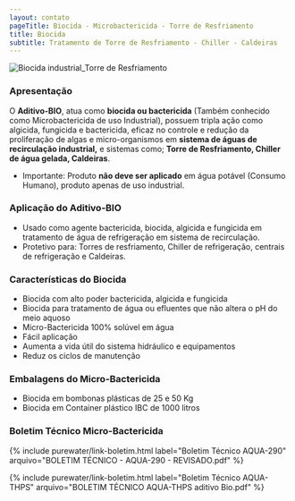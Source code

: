 ```yaml
---
layout: contato
pageTitle: Biocida - Microbactericida - Torre de Resfriamento
title: Biocida
subtitle: Tratamento de Torre de Resfriamento - Chiller - Caldeiras
---
```

<img class="img-responsive center" style="max-width: 100%;" src="../../website/images/Biocida Industrial-torre-de-resfriamento.png" alt="Biocida industrial_Torre de Resfriamento">

### Apresentação

O **Aditivo-BIO**, atua como **biocida ou bactericida** (Também conhecido como Microbactericida de uso Industrial), possuem tripla ação como algicida, fungicida e bactericida, eficaz no controle e redução da proliferação de algas e micro-organismos em **sistema de águas de recirculação industrial,** e sistemas como; **Torre de Resfriamento, Chiller de água gelada, Caldeiras**. 

- Importante: Produto **não deve ser aplicado** em água potável (Consumo Humano), produto apenas de uso industrial. 

### Aplicação do Aditivo-BIO

- Usado como agente bactericida, biocida, algicida e fungicida em tratamento de água de refrigeração em sistema de recirculação.
- Protetivo para: Torres de resfriamento, Chiller de refrigeração, centrais de refrigeração e Caldeiras.

### Características do Biocida

- Biocida com alto poder bactericida, algicida e fungicida
- Biocida para tratamento de água ou efluentes que não altera o pH do meio aquoso
- Micro-Bactericida 100% solúvel em água
- Fácil aplicação
- Aumenta a vida útil do sistema hidráulico e equipamentos
- Reduz os ciclos de manutenção

### Embalagens do Micro-Bactericida

- Biocida em bombonas plásticas de 25 e 50 Kg
- Biocida em Container plástico IBC de 1000 litros

### Boletim Técnico Micro-Bactericida 

{% include purewater/link-boletim.html 
   label="Boletim Técnico AQUA-290" 
   arquivo="BOLETIM TÉCNICO - AQUA-290 - REVISADO.pdf" %}

{% include purewater/link-boletim.html 
   label="Boletim Técnico AQUA-THPS" 
   arquivo="BOLETIM TÉCNICO AQUA-THPS aditivo Bio.pdf" %}
   
   
